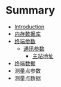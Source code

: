 # Summary

* [Introduction](README.md)
* [内存数据库](chapter1.md)
* [终端参数](终端参数.md)
  * [通讯参数](终端参数/ss.md)
    * [主站地址](终端参数/ss/ss-1.md)
* [终端数据](终端数据.md)
* 测量点参数
* 测量点数据

